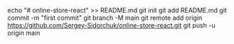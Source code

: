 echo "# online-store-react" >> README.md
git init
git add README.md
git commit -m "first commit"
git branch -M main
git remote add origin https://github.com/Sergey-Sidorchuk/online-store-react.git
git push -u origin main
